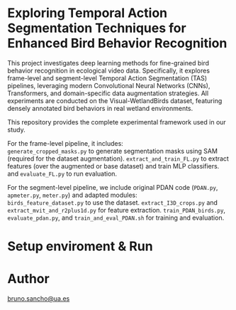 # Exploring Temporal Action Segmentation Techniques for Enhanced Bird Behavior Recognition
This project investigates deep learning methods for fine-grained bird behavior recognition in ecological video data. Specifically, it explores frame-level and segment-level Temporal Action Segmentation (TAS) pipelines, leveraging modern Convolutional Neural Networks (CNNs), Transformers, and domain-specific data augmentation strategies. All experiments are conducted on the Visual-WetlandBirds dataset, featuring densely annotated bird behaviors in real wetland environments.

This repository provides the complete experimental framework used in our study.  

For the frame-level pipeline, it includes:  
`generate_cropped_masks.py` to generate segmentation masks using SAM (required for the dataset augmentation).
`extract_and_train_FL.py` to extract features (over the augmented or base dataset) and train MLP classifiers.
and `evaluate_FL.py` to run evaluation.  

For the segment-level pipeline, we include original PDAN code (`PDAN.py`, `apmeter.py`, `meter.py`) and adapted modules:  
`birds_feature_dataset.py` to use the dataset.
`extract_I3D_crops.py` and `extract_mvit_and_r2plus1d.py` for feature extraction.
`train_PDAN_birds.py`, `evaluate_pdan.py`, and `train_and_eval_PDAN.sh` for training and evaluation.



# Setup enviroment & Run

# Author
bruno.sancho@ua.es
